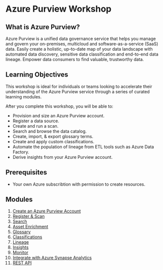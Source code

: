 # Azure Purview Workshop

## What is Azure Purview?

Azure Purview is a unified data governance service that helps you manage and govern your on-premises, multicloud and software-as-a-service (SaaS) data. Easily create a holistic, up-to-date map of your data landscape with automated data discovery, sensitive data classification and end-to-end data lineage. Empower data consumers to find valuable, trustworthy data.

## Learning Objectives

This workshop is ideal for individuals or teams looking to accelerate their understanding of the Azure Purview service through a series of curated learning modules.

After you complete this workshop, you will be able to:

* Provision and size an Azure Purview account.
* Register a data source.
* Create and run a scan.
* Search and browse the data catalog.
* Create, import, & export glossary terms.
* Create and apply custom classifications.
* Automate the population of lineage from ETL tools such as Azure Data Factory.
* Derive insights from your Azure Purview account.

## Prerequisites

* Your own Azure subscribtion with permission to create resources.

## Modules

1. [Create an Azure Purview Account](./modules/module01.md)
2. [Register & Scan](./modules/module02.md)
3. [Search](./modules/module03.md)
4. [Asset Enrichment](./modules/module04.md)
5. [Glossary](./modules/module05.md)
6. [Classifications](./modules/module06.md)
7. [Lineage](./modules/module07.md)
8. [Insights](./modules/module08.md)
9. [Monitor](./modules/module09.md)
10. [Integrate with Azure Synapse Analytics](./modules/module10.md)
11. [REST API](./modules/module11.md)
